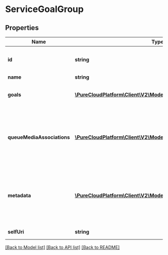 # ServiceGoalGroup

## Properties
Name | Type | Description | Notes
------------ | ------------- | ------------- | -------------
**id** | **string** | The globally unique identifier for the object. | [optional] 
**name** | **string** |  | [optional] 
**goals** | [**\PureCloudPlatform\Client\V2\Model\ServiceGoalGroupGoals**](ServiceGoalGroupGoals.md) | Goals defined for this service goal group | [optional] 
**queueMediaAssociations** | [**\PureCloudPlatform\Client\V2\Model\QueueMediaAssociation[]**](QueueMediaAssociation.md) | List of queues and media types from that queue to associate with this service goal group | [optional] 
**metadata** | [**\PureCloudPlatform\Client\V2\Model\WfmVersionedEntityMetadata**](WfmVersionedEntityMetadata.md) | Version metadata for the list of service goal groups for the associated management unit | 
**selfUri** | **string** | The URI for this object | [optional] 

[[Back to Model list]](../README.md#documentation-for-models) [[Back to API list]](../README.md#documentation-for-api-endpoints) [[Back to README]](../README.md)


